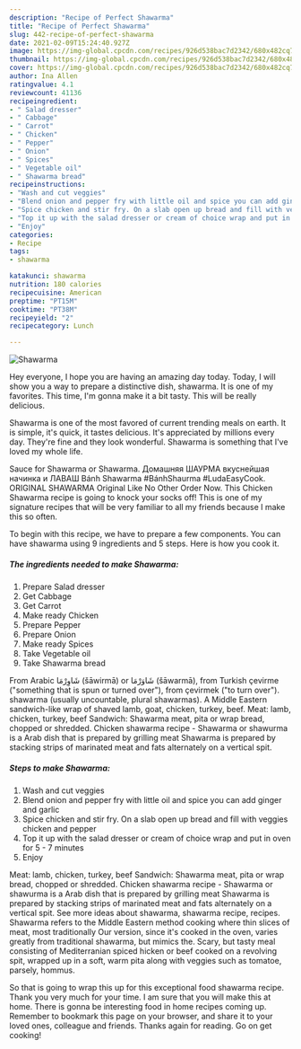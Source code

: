 ```yaml
---
description: "Recipe of Perfect Shawarma"
title: "Recipe of Perfect Shawarma"
slug: 442-recipe-of-perfect-shawarma
date: 2021-02-09T15:24:40.927Z
image: https://img-global.cpcdn.com/recipes/926d538bac7d2342/680x482cq70/shawarma-recipe-main-photo.jpg
thumbnail: https://img-global.cpcdn.com/recipes/926d538bac7d2342/680x482cq70/shawarma-recipe-main-photo.jpg
cover: https://img-global.cpcdn.com/recipes/926d538bac7d2342/680x482cq70/shawarma-recipe-main-photo.jpg
author: Ina Allen
ratingvalue: 4.1
reviewcount: 41136
recipeingredient:
- " Salad dresser"
- " Cabbage"
- " Carrot"
- " Chicken"
- " Pepper"
- " Onion"
- " Spices"
- " Vegetable oil"
- " Shawarma bread"
recipeinstructions:
- "Wash and cut veggies"
- "Blend onion and pepper fry with little oil and spice you can add ginger and garlic"
- "Spice chicken and stir fry. On a slab open up bread and fill with veggies chicken and pepper"
- "Top it up with the salad dresser or cream of choice wrap and put in oven for 5 - 7 minutes"
- "Enjoy"
categories:
- Recipe
tags:
- shawarma

katakunci: shawarma 
nutrition: 180 calories
recipecuisine: American
preptime: "PT15M"
cooktime: "PT38M"
recipeyield: "2"
recipecategory: Lunch

---
```



![Shawarma](https://img-global.cpcdn.com/recipes/926d538bac7d2342/680x482cq70/shawarma-recipe-main-photo.jpg)

Hey everyone, I hope you are having an amazing day today. Today, I will show you a way to prepare a distinctive dish, shawarma. It is one of my favorites. This time, I'm gonna make it a bit tasty. This will be really delicious.

Shawarma is one of the most favored of current trending meals on earth. It is simple, it's quick, it tastes delicious. It's appreciated by millions every day. They're fine and they look wonderful. Shawarma is something that I've loved my whole life.

Sauce for Shawarma or Shawarma. Домашняя ШАУРМА вкуснейшая начинка и ЛАВАШ Bánh Shawarma #BánhShaurma #LudaEasyCook. ORIGINAL SHAWARMA Original Like No Other Order Now. This Chicken Shawarma recipe is going to knock your socks off! This is one of my signature recipes that will be very familiar to all my friends because I make this so often.


To begin with this recipe, we have to prepare a few components. You can have shawarma using 9 ingredients and 5 steps. Here is how you cook it.

<!--inarticleads1-->

##### The ingredients needed to make Shawarma:

1. Prepare  Salad dresser
1. Get  Cabbage
1. Get  Carrot
1. Make ready  Chicken
1. Prepare  Pepper
1. Prepare  Onion
1. Make ready  Spices
1. Take  Vegetable oil
1. Take  Shawarma bread


From Arabic شَاوِرْمَا‎ (šāwirmā) or شَاوَرْمَا‎ (šāwarmā), from Turkish çevirme (&#34;something that is spun or turned over&#34;), from çevirmek (&#34;to turn over&#34;). shawarma (usually uncountable, plural shawarmas). A Middle Eastern sandwich-like wrap of shaved lamb, goat, chicken, turkey, beef. Meat: lamb, chicken, turkey, beef Sandwich: Shawarma meat, pita or wrap bread, chopped or shredded. Chicken shawarma recipe - Shawarma or shawurma is a Arab dish that is prepared by grilling meat Shawarma is prepared by stacking strips of marinated meat and fats alternately on a vertical spit. 

<!--inarticleads2-->

##### Steps to make Shawarma:

1. Wash and cut veggies
1. Blend onion and pepper fry with little oil and spice you can add ginger and garlic
1. Spice chicken and stir fry. On a slab open up bread and fill with veggies chicken and pepper
1. Top it up with the salad dresser or cream of choice wrap and put in oven for 5 - 7 minutes
1. Enjoy


Meat: lamb, chicken, turkey, beef Sandwich: Shawarma meat, pita or wrap bread, chopped or shredded. Chicken shawarma recipe - Shawarma or shawurma is a Arab dish that is prepared by grilling meat Shawarma is prepared by stacking strips of marinated meat and fats alternately on a vertical spit. See more ideas about shawarma, shawarma recipe, recipes. Shawarma refers to the Middle Eastern method cooking where thin slices of meat, most traditionally Our version, since it&#39;s cooked in the oven, varies greatly from traditional shawarma, but mimics the. Scary, but tasty meal consisting of Mediterranian spiced hicken or beef cooked on a revolving spit, wrapped up in a soft, warm pita along with veggies such as tomatoe, parsely, hommus. 

So that is going to wrap this up for this exceptional food shawarma recipe. Thank you very much for your time. I am sure that you will make this at home. There is gonna be interesting food in home recipes coming up. Remember to bookmark this page on your browser, and share it to your loved ones, colleague and friends. Thanks again for reading. Go on get cooking!
